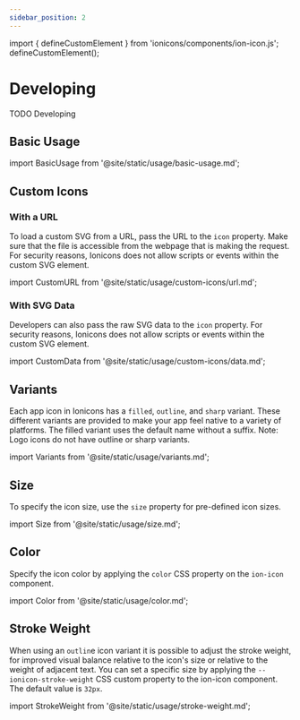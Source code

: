```yaml
---
sidebar_position: 2
---
```


import { defineCustomElement } from 'ionicons/components/ion-icon.js';
defineCustomElement();

# Developing

TODO Developing

## Basic Usage

import BasicUsage from '@site/static/usage/basic-usage.md';

<BasicUsage />

## Custom Icons

### With a URL

To load a custom SVG from a URL, pass the URL to the `icon` property. Make sure that the file is accessible from the webpage that is making the request. For security reasons, Ionicons does not allow scripts or events within the custom SVG element.

import CustomURL from '@site/static/usage/custom-icons/url.md';

<CustomURL />

### With SVG Data

Developers can also pass the raw SVG data to the `icon` property. For security reasons, Ionicons does not allow scripts or events within the custom SVG element.

import CustomData from '@site/static/usage/custom-icons/data.md';

<CustomData />

## Variants

Each app icon in Ionicons has a `filled`, `outline`, and `sharp` variant. These different variants are provided to make your app feel native to a variety of platforms. The filled variant uses the default name without a suffix. Note: Logo icons do not have outline or sharp variants.

import Variants from '@site/static/usage/variants.md';

<Variants />

## Size

To specify the icon size, use the `size` property for pre-defined icon sizes.

import Size from '@site/static/usage/size.md';

<Size />

## Color

Specify the icon color by applying the `color` CSS property on the `ion-icon` component.

import Color from '@site/static/usage/color.md';

<Color />

## Stroke Weight

When using an `outlin`e icon variant it is possible to adjust the stroke weight, for improved visual balance relative to the icon's size or relative to the weight of adjacent text. You can set a specific size by applying the `--ionicon-stroke-weight` CSS custom property to the ion-icon component. The default value is `32px`.

import StrokeWeight from '@site/static/usage/stroke-weight.md';

<StrokeWeight />
